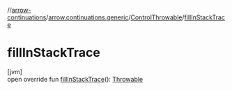 //[arrow-continuations](../../../index.md)/[arrow.continuations.generic](../index.md)/[ControlThrowable](index.md)/[fillInStackTrace](fill-in-stack-trace.md)

# fillInStackTrace

[jvm]\
open override fun [fillInStackTrace](fill-in-stack-trace.md)(): [Throwable](https://kotlinlang.org/api/latest/jvm/stdlib/kotlin/-throwable/index.html)
